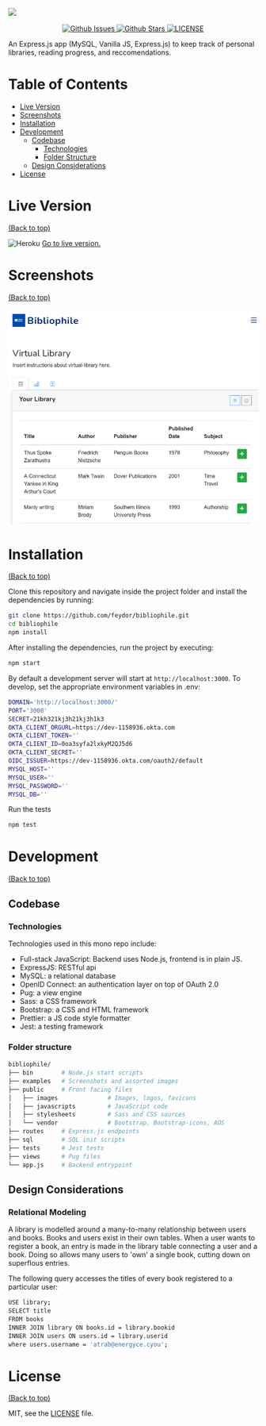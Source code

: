 ![](./[public/images/logo.png)

<p align="center">
  <a href="" target="_blank">
    <img alt="Github Issues" src="https://img.shields.io/github/issues/feydor/bibliophile" />
  </a>
  <a href="" target="_blank">
    <img alt="Github Stars" src="https://img.shields.io/github/stars/feydor/bibliophile" />
  </a>
  <a href="https://github.com/feydor/bibliophile/master/LICENSE" target="_blank">
    <img alt="LICENSE" src="https://img.shields.io/github/license/feydor/bibliophile" />
  </a>
</p>

An Express.js app (MySQL, Vanilla JS, Express.js) to keep track of personal libraries, reading progress, and reccomendations.

# Table of Contents

- [Live Version](#liveversion)
- [Screenshots](#screenshots)
- [Installation](#installation)
- [Development](#development)
  - [Codebase](#codebase)
    - [Technologies](#technologies)
    - [Folder Structure](#folder-structure)
  - [Design Considerations](#design-considerations)
- [License](#license)

# Live Version
[(Back to top)](#table-of-contents)

![Heroku](http://heroku-badge.herokuapp.com/?app=bibliophile-library&style=flat&svg=1&root=index.html)
[Go to live version.](https://bibliophile-library.herokuapp.com/)

# Screenshots
[(Back to top)](#table-of-contents)

![mobile-dashboard](/examples/mobile-dashboard.png "mb-dashboard")

# Installation
[(Back to top)](#table-of-contents)

Clone this repository and navigate inside the project folder and install the dependencies by running:

```sh
git clone https://github.com/feydor/bibliophile.git
cd bibliophile
npm install
```

After installing the dependencies, run the project by executing:

```sh
npm start
```
By default a development server will start at ``http://localhost:3000``. 
To develop, set the appropriate environment variables in .env:

```sh
DOMAIN='http://localhost:3000/'
PORT='3000'
SECRET=21kh321kj3h21kj3h1k3
OKTA_CLIENT_ORGURL=https://dev-1158936.okta.com
OKTA_CLIENT_TOKEN=''
OKTA_CLIENT_ID=0oa3syfa2lxkyM2QJ5d6
OKTA_CLIENT_SECRET=''
OIDC_ISSUER=https://dev-1158936.okta.com/oauth2/default
MYSQL_HOST=''
MYSQL_USER=''
MYSQL_PASSWORD=''
MYSQL_DB=''
```
Run the tests

```sh
npm test
```

# Development
[(Back to top)](#table-of-contents)
## Codebase
### Technologies
Technologies used in this mono repo include:

- Full-stack JavaScript: Backend uses Node.js, frontend is in plain JS.
- ExpressJS: RESTful api
- MySQL: a relational database
- OpenID Connect: an authentication layer on top of OAuth 2.0
- Pug: a view engine
- Sass: a CSS framework
- Bootstrap: a CSS and HTML framework
- Prettier: a JS code style formatter
- Jest: a testing framework

### Folder structure

```sh
bibliophile/
├── bin        # Node.js start scripts
├── examples   # Screenshots and assorted images
├── public     # Front facing files
│   ├── images              # Images, logos, favicons
│   ├── javascripts         # JavaScript code
│   ├── stylesheets         # Sass and CSS sources
│   └── vendor              # Bootstrap, Bootstrap-icons, AOS
├── routes     # Express.js endpoints
├── sql        # SQL init scripts
├── tests      # Jest tests
├── views      # Pug files
└── app.js     # Backend entrypoint
```

## Design Considerations

### Relational Modeling
A library is modelled around a many-to-many relationship between users and books. Books and users exist in their own tables. When a user wants to register a book, an entry is made in the library table connecting a user and a book. Doing so allows many users to 'own' a single book, cutting down on superflous entries. 

The following query accesses the titles of every book registered to a particular user:
```sh
USE library;
SELECT title
FROM books 
INNER JOIN library ON books.id = library.bookid
INNER JOIN users ON users.id = library.userid
where users.username = 'atrab@energyce.cyou';
```

# License
[(Back to top)](#table-of-contents)

MIT, see the [LICENSE](./LICENSE) file.
